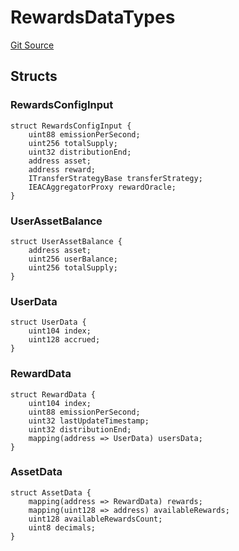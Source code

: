 # RewardsDataTypes
[Git Source](https://github.com/Level-Money/contracts/blob/7fc97def4c32b2c55e844838ecbb532dceb8179d/src/interfaces/aave/RewardsDataTypes.sol)


## Structs
### RewardsConfigInput

```solidity
struct RewardsConfigInput {
    uint88 emissionPerSecond;
    uint256 totalSupply;
    uint32 distributionEnd;
    address asset;
    address reward;
    ITransferStrategyBase transferStrategy;
    IEACAggregatorProxy rewardOracle;
}
```

### UserAssetBalance

```solidity
struct UserAssetBalance {
    address asset;
    uint256 userBalance;
    uint256 totalSupply;
}
```

### UserData

```solidity
struct UserData {
    uint104 index;
    uint128 accrued;
}
```

### RewardData

```solidity
struct RewardData {
    uint104 index;
    uint88 emissionPerSecond;
    uint32 lastUpdateTimestamp;
    uint32 distributionEnd;
    mapping(address => UserData) usersData;
}
```

### AssetData

```solidity
struct AssetData {
    mapping(address => RewardData) rewards;
    mapping(uint128 => address) availableRewards;
    uint128 availableRewardsCount;
    uint8 decimals;
}
```

